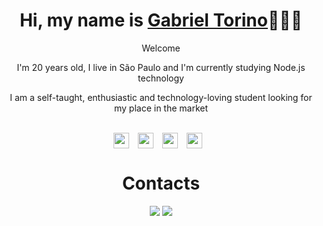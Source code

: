 <div>
  <h1 align="center">Hi, my name is <a href="https://www.linkedin.com/in/gabriel-zanotti-torino/">Gabriel Torino</a>🧑🏻‍💻</h1>
  <p align="center">Welcome</a>
  <p align="center">I'm 20 years old, I live in São Paulo and I'm currently studying Node.js technology</h2>
  <p align="center">I am a self-taught, enthusiastic and technology-loving student looking for my place in the market
  
</div>

<div>
    <div align="center">
      <br>     
      <img align="center" height="25"
        src="https://img.shields.io/badge/JavaScript-F7DF1E?style=for-the-badge&logo=javascript&logoColor=black"
        style="margin-right: 10px;">
      <img align="center" height="25"
        src="https://img.shields.io/badge/HTML5-E34F26?style=for-the-badge&logo=html5&logoColor=white"
        style="margin-right: 10px;">
      <img align="center" height="25"
        src="https://img.shields.io/badge/CSS3-1572B6?style=for-the-badge&logo=css3&logoColor=white"
        style="margin-right: 10px;">
      <img align="center" height="25"
        src="https://img.shields.io/badge/Node.js-339933?style=for-the-badge&logo=nodedotjs&logoColor=white"
        style="margin-right: 10px;">
    </div>

<h1 align="center">Contacts</h1>
  
  <div align="center">
  <a href="https://www.linkedin.com/in/gabriel-zanotti-torino" target="_blank"><img src="https://img.shields.io/badge/-LinkedIn-%230077B5?style=for-the-badge&logo=linkedin&logoColor=white" target="_blank"></a> 
  <a href="mailto:gabs.zanotti.torino@gmail.com"><img src="https://img.shields.io/badge/-Gmail-%23333?style=for-the-badge&logo=gmail&logoColor=white" target="_blank"></a>
</div>
  
</div>
